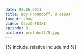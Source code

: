 ```yaml
---
date: 08.06.2011
title: Шоу ProЛюбoff, 8 серия
layout: show
video: O2vzQsFDIXI
episode: 8
picture: proluboff/8.jpg
---
```


{% include_relative include.md %}
